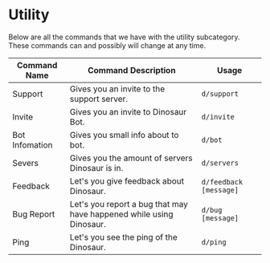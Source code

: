 # Utility

Below are all the commands that we have with the utility subcategory. These commands can and possibly will change at any time.

| Command Name   | Command Description                                                 | Usage                  |
| -------------- | ------------------------------------------------------------------- | ---------------------- |
| Support        | Gives you an invite to the support server.                          | `d/support`            |
| Invite         | Gives you an invite to Dinosaur Bot.                                | `d/invite`             |
| Bot Infomation | Gives you small info about to bot.                                  | `d/bot`                |
| Severs         | Gives you the amount of servers Dinosaur is in.                     | `d/servers`            |
| Feedback       | Let's you give feedback about Dinosaur.                             | `d/feedback [message]` |
| Bug Report     | Let's you report a bug that may have happened while using Dinosaur. | `d/bug [message]`      |
| Ping           | Let's you see the ping of the Dinosaur.                             | `d/ping`               |
